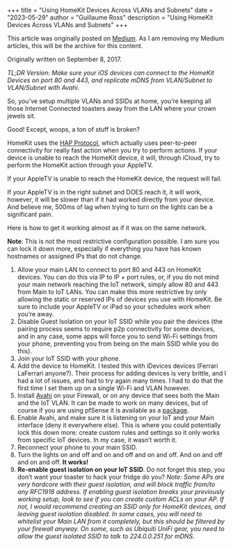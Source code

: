 +++
title = "Using HomeKit Devices Across VLANs and Subnets"
date = "2023-05-29"
author = "Guillaume Ross"
description = "Using HomeKit Devices Across VLANs and Subnets"
+++

This article was originally posted on [Medium](https://medium.com/@gepeto42/using-homekit-devices-across-vlans-and-subnets-aa5ae1024939). As I am removing my Medium articles, this will be the archive for this content. 

Originally written on September 8, 2017.

_TL;DR Version: Make sure your iOS devices can connect to the HomeKit Devices on port 80 and 443, and replicate mDNS from VLAN/Subnet to VLAN/Subnet with Avahi._

So, you’ve setup multiple VLANs and SSIDs at home, you’re keeping all those Internet Connected toasters away from the LAN where your crown jewels sit.

Good! Except, woops, a ton of stuff is broken?

HomeKit uses the [HAP Protocol](https://developer.apple.com/support/homekit-accessory-protocol/), which actually uses peer-to-peer connectivity for really fast action when you try to perform actions. If your device is unable to reach the HomeKit device, it will, through iCloud, try to perform the HomeKit action through your AppleTV.

If your AppleTV is unable to reach the HomeKit device, the request will fail.

If your AppleTV is in the right subnet and DOES reach it, it will work, however, it will be slower than if it had worked directly from your device. And believe me, 500ms of lag when trying to turn on the lights can be a significant pain.

Here is how to get it working almost as if it was on the same network.

**Note**: This is not the most restrictive configuration possible. I am sure you can lock it down more, especially if everything you have has known hostnames or assigned IPs that do not change.

1. Allow your main LAN to connect to port 80 and 443 on HomeKit devices. You can do this via IP to IP + port rules, or, if you do not mind your main network reaching the IoT network, simply allow 80 and 443 from Main to IoT LANs. You can make this more restrictive by only allowing the static or reserved IPs of devices you use with HomeKit. Be sure to include your AppleTV or iPad so your schedules work when you’re away.
2. Disable Guest Isolation on your IoT SSID while you pair the devices (the pairing process seems to require p2p connectivity for some devices, and in any case, some apps will force you to send Wi-Fi settings from your phone, preventing you from being on the main SSID while you do this).
3. Join your IoT SSID with your phone.
4. Add the device to HomeKit. I tested this with iDevices devices (Ferrari LaFerrari anyone?). Their process for adding devices is very brittle, and I had a lot of issues, and had to try again many times. I had to do that the first time I set them up on a single Wi-Fi and VLAN however.
5. Install [Avahi](https://avahi.org/) on your Firewall, or on any device that sees both the Main and the IoT VLAN. It can be made to work on many devices, but of course if you are using pfSense it is available as a [package](https://doc.pfsense.org/index.php/Avahi_package).
6. Enable Avahi, and make sure it is listening on your IoT and your Main interface (deny it everywhere else). This is where you could potentially lock this down more: create custom rules and settings so it only works from specific IoT devices. In my case, it wasn’t worth it.
7. Reconnect your phone to your main SSID.
8. Turn the lights on and off and on and off and on and off. And on and off and on and off. **It works!**
9. **Re-enable guest isolation on your IoT SSID**. Do not forget this step, you don’t want your toaster to hack your fridge do you? _Note: Some APs are very hardcore with their guest isolation, and will block traffic from/to any RFC1918 address. If enabling guest isolation breaks your previously working setup, look to see if you can create custom ACLs on your AP. If not, I would recommend creating an SSID only for HomeKit devices, and leaving guest isolation disabled. In some cases, you will need to whitelist your Main LAN from it completely, but this should be filtered by your firewall anyway. On some, such as Ubiquiti UniFi gear, you need to allow the guest isolated SSID to talk to 224.0.0.251 for mDNS._